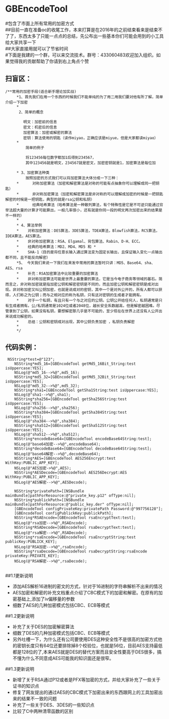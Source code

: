 # GBEncodeTool
#包含了市面上所有常用的加密方式<br>
##目前一直在准备oc的收尾工作，本来打算是在2016年的之前结束看来是结束不了了，东西太多了只能一点点的总结，先公布出一些基本你们可能会用到的小工具给大家共享一下<br>
##大家直接用就可以了节省时间<br>
#下面是我建的一个群，可以来交流技术。群号：433060483欢迎加入组织。如果觉得我的贡献帮助了你请到右上角点个赞<br>
## 扫盲区：
```
/**常用的加密手段(适合新手理论加实战)
     *1、首先我们在用一个东西的时候我们不能单纯的为了用二用我们要对他有所了解，简单介绍一下加密
     *
      2、简单的概念
     
        明文：加密前的信息
        密文：机密后的信息
        加密算法：加密或解密的算法
        密钥：算法使用的钥匙（读作miyao，正确应该是miyue，但是大家都读miyao）
     *
         简单的例子
         
         将123456每位数字都加1后得到234567，
         其中123456就是明文，234567就是密文，加密密钥就是1，加密算法是每位加

     * 3、加密算法种类
         按照加密的方式我们可以将加密算法大体分成一下三种：
     *      对称加密算法（加密和解密算法是对称的可能有点抽象你可以理解成同一把钥匙）
     *      非对称加密算法（加密和解密算法是非对称的可以理解成加密的时候是一把钥匙解密的时候是一把钥匙，典型的就是rsa公钥和私钥）
     *      经典哈希算法（哈希算法是一种散列算法，有个特殊性是它是不可逆只能通过穷举法超大量的计算才可能算出，一般几率很小，还有就是你同一段的明文两次加密出来的结果是不一样的）
     *
     * 4、算法举例
     *    对称加密算法：DES算法，3DES算法，TDEA算法，Blowfish算法，RC5算法，IDEA算法，AES算法。
     *    非对称加密算法：RSA、Elgamal、背包算法、Rabin、D-H、ECC。
     *    经典的哈希算法：MD2、MD4、MD5 和 *       
     *    SHA-1（目的是将任意长输入通过算法变为固定长输出，且保证输入变化一点输出都不同，且不能反向解密）
     *5、 今天我们来说一下我们在来发中常用的算法暂时只讲：MD5、Base64、sha、AES、rsa
     *    补充：RSA加密算法中比较重要的加密算法
     *    非对称加密算法可能是世界上最重要的算法，它是当今电子商务等领域的基石。简而言之，非对称加密就是指加密公钥和解密密钥是不同的，而且加密公钥和解密密钥是成对出现。非对称加密又叫公钥加密，也就是说成对的密钥，其中一个是对外公开的，所有人都可以获得，人们称之为公钥；而与之相对应的称为私钥，只有这对密钥的生成者才能拥有。
     *    对于一个私钥，有且只有一个与之对应的公钥。公钥公开给任何人，私钥通常是只有生成者拥有。公/私钥通常是1024位或者2048位，越长安全系数越高，但是解密越困难。尽管拿到了公钥，如果没有私钥，要想解密那几乎是不可能的，至少现在在世界上还没有人公开出来说成功解密的。
     *    总结：公钥和密钥成对出现，其中公钥负责加密 ，私钥负责解密
     *
     */
```
## 代码实例：
```
 NSString*test=@"123";
    NSString*md5_16=[GBEncodeTool getMd5_16Bit_String:test isUppercase:YES];
    NSLog(@"md5_16-->%@",md5_16);
    NSString*md5_32=[GBEncodeTool getMd5_32Bit_String:test isUppercase:YES];
    NSLog(@"md5_32-->%@",md5_32);
    NSString*sha1=[GBEncodeTool getSha1String:test isUppercase:YES];
    NSLog(@"sha1-->%@",sha1);
    NSString*sha256=[GBEncodeTool getSha256String:test isUppercase:YES];
    NSLog(@"sha256-->%@",sha256);
    NSString*sha384=[GBEncodeTool getSha384String:test isUppercase:YES];
    NSLog(@"sha384-->%@",sha384);
    NSString*sha512=[GBEncodeTool getSha512String:test isUppercase:YES];
    NSLog(@"sha512-->%@",sha512);
    NSString*encodeBase64=[GBEncodeTool encodeBase64String:test];
    NSLog(@"base64加密-->%@",encodeBase64);
    NSString*decodeBase64=[GBEncodeTool decodeBase64String:test];
    NSLog(@"base64解密-->%@",decodeBase64);
    NSString*AES=[GBEncodeTool AES256Encrypt:test WithKey:PUBLIC_APP_KEY];
    NSLog(@"AES加密->%@",AES);
    NSString*AESDecode=[GBEncodeTool AES256Decrypt:AES WithKey:PUBLIC_APP_KEY];
    NSLog(@"AES解密-->%@",AESDecode);
    
    NSString*privatePath=[[NSBundle mainBundle]pathForResource:@"private_key.p12" ofType:nil];
    NSString*publickPath=[[NSBundle mainBundle]pathForResource:@"public_key.der" ofType:nil];
    [GBEncodeTool configPrivateKey:privatePath Password:@"997756128"];
    [GBEncodeTool configPublickKey:publickPath];
    NSString*RSAEncode=[GBEncodeTool rsaEncryptText:test];
    NSLog(@"rsa加密-->%@",RSAEncode);
    NSString*RSADecode=[GBEncodeTool rsaDecryptText:test];
    NSLog(@"rsa解密-->%@",RSADecode);
    NSString*rsaEncode=[GBEncodeTool rsaEncryptString:test publicKey:PUBLICK_KEY];
    NSLog(@"RSA加密-->%@",rsaEncode);
    NSString*rsaDecode=[GBEncodeTool rsaDecryptString:rsaEncode privateKey:PRIVATE_KEY];
    NSLog(@"RSA解密-->%@",rsaDecode);
    
```
##1.1更新说明<br>
* 添加AES解析16进制的密文的方式，针对于16进制的字符串解析不出来的情况<br>
* AES加密和解密的补充文档重点介绍了CBC模式下的加密和解密。在原有的加密基础上,添加了iv偏移量的参数<br>
* 细数了AES的几种加密模式包括CBC、ECB等模式<br>

##1.2更新说明<br>
* 补充了关于DES的加密解密算法<br>
* 细数了DES的几种加密模式包括CBC、ECB等模式<br>
* 另外吐槽一下，为什么还有公司要使用DES这种安全性不是很高的加密方式他的密钥长度只有64位还要排除掉8个校验位，也就是56位，目前AES支持最低都是128位的了,本来AES就是DES的替代方案而且安全性要高于DES很多，搞不懂为什么不同意成AES可能我的知识面还是很窄。<br>

##1.3更新说明<br>
* 新增了关于RSA通过P12或者是PFX等加密的方式，并给大家补充了一些关于证书的知识点<br>
* 修复了网友提出的通过AES的CBC模式下加密出来的东西跟网上的工具加密出来的结果不一致的问题<br>
* 补充了一些关于DES、3DES的一些知识点<br>
* 比较了C中两种清零函数的区别<br>
